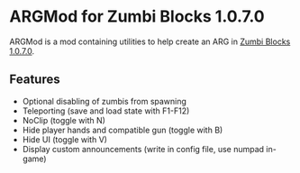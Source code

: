 # ARGMod for Zumbi Blocks 1.0.7.0

ARGMod is a mod containing utilities to help create an ARG in [Zumbi Blocks 1.0.7.0](https://zumbiblocks.yolasite.com/).

## Features

- Optional disabling of zumbis from spawning
- Teleporting (save and load state with F1-F12)
- NoClip (toggle with N)
- Hide player hands and compatible gun (toggle with B)
- Hide UI (toggle with V)
- Display custom announcements (write in config file, use numpad in-game)
